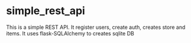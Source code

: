 # simple_rest_api

This is a simple REST API. It register users, create auth, creates store and items.
It uses flask-SQLAlchemy to creates sqlite DB 
